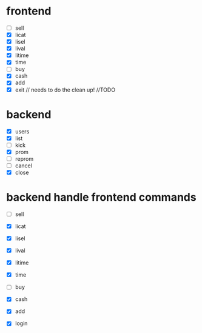 # frontend

- [ ] sell
- [x] licat
- [x] lisel
- [x] lival
- [x] litime
- [x] time
- [ ] buy
- [x] cash
- [x] add
- [x] exit // needs to do the clean up! //TODO

# backend

- [x] users
- [x] list
- [ ] kick
- [x] prom
- [ ] reprom
- [ ] cancel
- [x] close

# backend handle frontend commands

- [ ] sell
- [x] licat
- [x] lisel
- [x] lival
- [x] litime
- [x] time
- [ ] buy
- [x] cash
- [x] add
- [x] login





